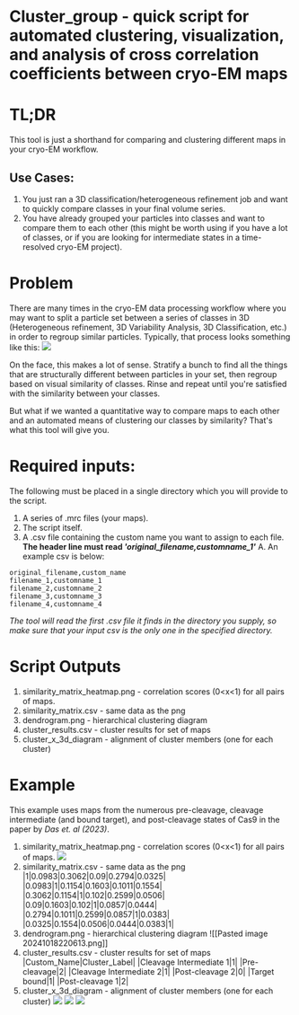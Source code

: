 # Cluster_group - quick script for automated clustering, visualization, and analysis of cross correlation coefficients between cryo-EM maps 
# TL;DR
This tool is just a shorthand for comparing and clustering different maps in your cryo-EM workflow.

## Use Cases:
1. You just ran a 3D classification/heterogeneous refinement job and want to quickly compare classes in your final volume series.
2. You have already grouped your particles into classes and want to compare them to each other (this might be worth using if you have a lot of classes, or if you are looking for intermediate states in a time-resolved cryo-EM project).
# Problem
There are many times in the cryo-EM data processing workflow where you may want to split a particle set between a series of classes in 3D (Heterogeneous refinement, 3D Variability Analysis, 3D Classification, etc.) in order to regroup similar particles. Typically, that process looks something like this:
![](https://i.ibb.co/SKpgP4N/Untitled-1.png)

On the face, this makes a lot of sense. Stratify a bunch to find all the things that are structurally different between particles in your set, then regroup based on visual similarity of classes. Rinse and repeat until you're satisfied with the similarity between your classes.

But what if we wanted a quantitative way to compare maps to each other and an automated means of clustering our classes by similarity? That's what this tool will give you.

# Required inputs:
The following must be placed in a single directory which you will provide to the script.
1. A series of .mrc files (your maps).
2. The script itself.
3. A .csv file containing the custom name you want to assign to each file. **The header line must read *'original_filename,customname_1'***
	A. An example csv is below:
```
original_filename,custom_name
filename_1,customname_1
filename_2,customname_2
filename_3,customname_3
filename_4,customname_4
```
*The tool will read the first .csv file it finds in the directory you supply, so make sure that your input csv is the only one in the specified directory.*
# Script Outputs
1. similarity_matrix_heatmap.png - correlation scores (0<x<1) for all pairs of maps.
2. similarity_matrix.csv - same data as the png
3. dendrogram.png - hierarchical clustering diagram
4. cluster_results.csv - cluster results for set of maps
5. cluster_x_3d_diagram - alignment of cluster members (one for each cluster)
# Example
This example uses maps from the numerous pre-cleavage, cleavage intermediate (and bound target), and post-cleavage states of Cas9 in the paper by *Das et. al (2023)*.
1. similarity_matrix_heatmap.png - correlation scores (0<x<1) for all pairs of maps.
![](https://i.ibb.co/zf0T7Gh/similarity-matrix-heatmap.png)
2. similarity_matrix.csv - same data as the png
|1|0.0983|0.3062|0.09|0.2794|0.0325|
|0.0983|1|0.1154|0.1603|0.1011|0.1554|
|0.3062|0.1154|1|0.102|0.2599|0.0506|
|0.09|0.1603|0.102|1|0.0857|0.0444|
|0.2794|0.1011|0.2599|0.0857|1|0.0383|
|0.0325|0.1554|0.0506|0.0444|0.0383|1|
3. dendrogram.png - hierarchical clustering diagram
![[Pasted image 20241018220613.png]]
4. cluster_results.csv - cluster results for set of maps
|Custom_Name|Cluster_Label|
|Cleavage Intermediate 1|1|
|Pre-cleavage|2|
|Cleavage Intermediate 2|1|
|Post-cleavage 2|0|
|Target bound|1|
|Post-cleavage 1|2|
5. cluster_x_3d_diagram - alignment of cluster members (one for each cluster)
![](https://i.ibb.co/zFLbSyG/cluster-0-3d-average.png_)
![](https://i.ibb.co/VYdRsK5/cluster-1-3d-average.png)
![](https://i.ibb.co/1TzH064/cluster-2-3d-average.png)
